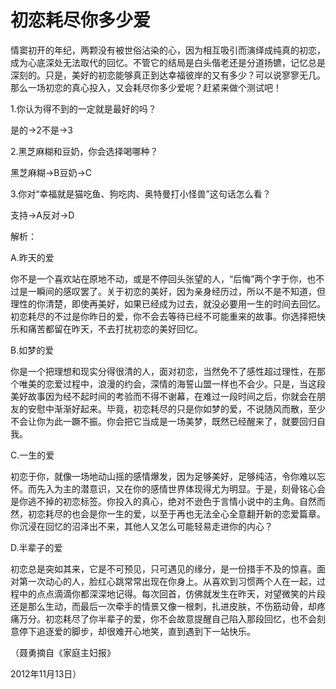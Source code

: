 # 初恋耗尽你多少爱

情窦初开的年纪，两颗没有被世俗沾染的心，因为相互吸引而演绎成纯真的初恋，成为心底深处无法取代的回忆。不管它的结局是白头偕老还是分道扬镳，记忆总是深刻的。只是，美好的初恋能够真正到达幸福彼岸的又有多少？可以说寥寥无几。那么一场初恋的真心投入，又会耗尽你多少爱呢？赶紧来做个测试吧！

1.你认为得不到的一定就是最好的吗？

是的→2不是→3

2.黑芝麻糊和豆奶，你会选择喝哪种？

黑芝麻糊→B豆奶→C

3.你对“幸福就是猫吃鱼、狗吃肉、奥特曼打小怪兽”这句话怎么看？

支持→A反对→D

解析：

A.昨天的爱

你不是一个喜欢站在原地不动，或是不停回头张望的人，“后悔”两个字于你，也不过是一瞬间的感叹罢了。关于初恋的美好，因为亲身经历过，所以不是不知道，但理性的你清楚，即使再美好，如果已经成为过去，就没必要用一生的时间去回忆。初恋耗尽的不过是你昨日的爱，你不会去等待已经不可能重来的故事。你选择把快乐和痛苦都留在昨天，不去打扰初恋的美好回忆。

B.如梦的爱

你是一个把理想和现实分得很清的人，面对初恋，当然免不了感性超过理性，在那个唯美的恋爱过程中，浪漫的约会，深情的海誓山盟一样也不会少。只是，当这段美好故事因为经不起时间的考验而不得不谢幕，在难过一段时间之后，你就会在朋友的安慰中渐渐好起来。毕竟，初恋耗尽的只是你如梦的爱，不说随风而散，至少不会让你为此一蹶不振。你会把它当成是一场美梦，既然已经醒来了，就要回归自我。

C.一生的爱

初恋于你，就像一场地动山摇的感情爆发，因为足够美好，足够纯洁，令你难以忘怀。而先入为主的潜意识，又在你的感情世界体现得尤为明显。于是，刻骨铭心会是你逃不掉的初恋标签。你投入的真心，绝对不逊色于言情小说中的主角。自然而然，初恋耗尽的也会是你一生的爱，以至于再也无法全心全意翻开新的恋爱篇章。你沉浸在回忆的沼泽出不来，其他人又怎么可能轻易走进你的内心？

D.半辈子的爱

初恋总是突如其来，它是不可预见，只可遇见的缘分，是一份措手不及的惊喜。面对第一次动心的人，脸红心跳常常出现在你身上。从喜欢到习惯两个人在一起，过程中的点点滴滴你都深深地记得。每次回首，仿佛就发生在昨天，对望微笑的片段还是那么生动，而最后一次牵手的情景又像一根刺，扎进皮肤，不伤筋动骨，却疼痛万分。初恋耗尽了你半辈子的爱，你不会故意提醒自己陷入那段回忆，也不会刻意停下追逐爱的脚步，却很难开心地笑，直到遇到下一站快乐。

（聂勇摘自《家庭主妇报》

2012年11月13日）